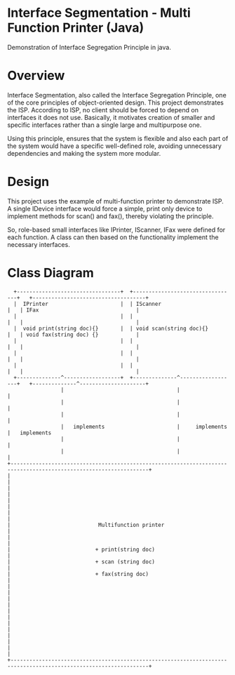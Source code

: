 # Interface Segmentation - Multi Function Printer (Java)
Demonstration of Interface Segregation Principle in java.
# Overview
Interface Segmentation, also called the Interface Segregation Principle, one of the core principles of object-oriented design. This project demonstrates the ISP. According to ISP, no client should be forced to depend on interfaces it does not use. Basically, it motivates creation of smaller and specific interfaces rather than a single large and multipurpose one.  

Using this principle, ensures that the system is flexible and also each part of the system would have a specific well-defined role, avoiding unnecessary dependencies and making the system more modular.
# Design
This project uses the example of multi-function printer to demonstrate ISP. A single IDevice interface would force a simple, print only device to implement methods for scan() and fax(), thereby violating the principle.

So, role-based small interfaces like IPrinter, IScanner, IFax were defined for each function. A class can then based on the functionality implement the necessary interfaces.

# Class Diagram
```
  +---------------------------------+  +---------------------------------+   +------------------------------------+ 
  |  IPrinter                       |  | IScanner                        |   | IFax                               | 
  |                                 |  |                                 |   |                                    | 
  |  void print(string doc){}       |  | void scan(string doc){}         |   | void fax(string doc) {}            | 
  |                                 |  |                                 |   |                                    | 
  |                                 |  |                                 |   |                                    | 
  |                                 |  |                                 |   |                                    | 
  +--------------^------------------+  +--------------^------------------+   +--------------^---------------------+ 
                 |                                    |                                     |                       
                 |                                    |                                     |                       
                 |                                    |                                     |                       
                 |   implements                       |     implements                      |   implements          
                 |                                    |                                     |                       
                 |                                    |                                     |                       
+------------------------------------------------------------------------------------------------------------------+
|                                                                                                                  |
|                                                                                                                  |
|                                                                                                                  |
|                                                                                                                  |
|                            Multifunction printer                                               |
|                                                                                                                  |
|                           + print(string doc)                                                                    |
|                           + scan (string doc)                                                                    |
|                           + fax(string doc)                                                                      |
|                                                                                                                  |
|                                                                                                                  |
|                                                                                                                  |
|                                                                                                                  |
|                                                                                                                  |
|                                                                                                                  |
+------------------------------------------------------------------------------------------------------------------+



